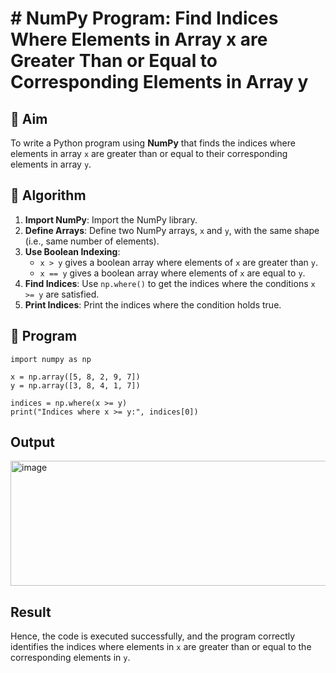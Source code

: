 # # NumPy Program: Find Indices Where Elements in Array x are Greater Than or Equal to Corresponding Elements in Array y

## 🎯 Aim
To write a Python program using **NumPy** that finds the indices where elements in array `x` are greater than or equal to their corresponding elements in array `y`.

## 🧠 Algorithm
1. **Import NumPy**: Import the NumPy library.
2. **Define Arrays**: Define two NumPy arrays, `x` and `y`, with the same shape (i.e., same number of elements).
3. **Use Boolean Indexing**: 
   - `x > y` gives a boolean array where elements of `x` are greater than `y`.
   - `x == y` gives a boolean array where elements of `x` are equal to `y`.
4. **Find Indices**: Use `np.where()` to get the indices where the conditions `x >= y` are satisfied.
5. **Print Indices**: Print the indices where the condition holds true.

## 🧾 Program
```
import numpy as np

x = np.array([5, 8, 2, 9, 7])
y = np.array([3, 8, 4, 1, 7])

indices = np.where(x >= y)
print("Indices where x >= y:", indices[0])

```
## Output


<img width="700" height="200" alt="image" src="https://github.com/user-attachments/assets/94f23f3a-3474-4693-ae37-900bf46ba72c" />

## Result

Hence, the code is executed successfully, and the program correctly identifies the indices where elements in `x` are greater than or equal to the corresponding elements in `y`.
